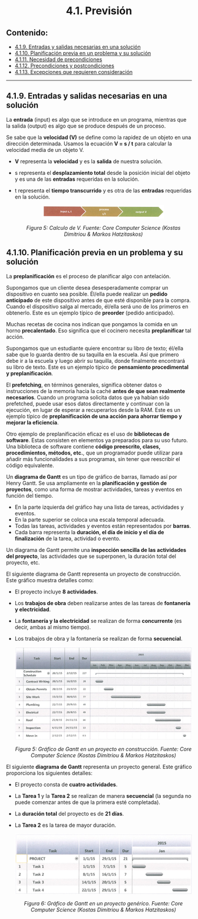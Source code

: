 <h1 align="center">4.1. Previsión
<div align="center">

</div>

## Contenido:

- [4.1.9. Entradas y salidas necesarias en una solución](#419-entradas-y-salidas-necesarias-en-una-solución)
- [4.1.10. Planificación previa en un problema y su solución](#4110-planificación-previa-en-un-problema-y-su-solución)
- [4.1.11. Necesidad de precondiciones](#4111-necesidad-de-precondiciones)
- [4.1.12. Precondiciones y postcondiciones](#4112-precondiciones-y-postcondiciones)
- [4.1.13. Excepciones que requieren consideración](#4113-excepciones-que-requieren-consideración)

---

## 4.1.9. Entradas y salidas necesarias en una solución

La **entrada** (input) es algo que se introduce en un programa, mientras que la salida (output) es algo que se produce después de un proceso.

Se sabe que la **velocidad (V)** se define como la rapidez de un objeto en una dirección determinada.
Usamos la ecuación **V = s / t** para calcular la velocidad media de un objeto V.

- **V** representa la **velocidad** y es la **salida** de nuestra solución.
- s representa el **desplazamiento total** desde la posición inicial del objeto y es una de las **entradas** requeridas en la solución.
- t representa el **tiempo transcurrido** y es otra de las **entradas** requeridas en la solución.

  <div style="text-align: center;">
    <img src="https://github.com/victordomgs/PD_CS_INSSabadell24-26/blob/main/images/Figura%205.%20Pensamiento%20computacional.png" alt="Calculo de velocidad" width="330" height="auto"/>
    <p><em>Figura 5: Calculo de V. Fuente: Core Computer Science (Kostas Dimitriou & Markos Hatzitaskos)</em></p>
  </div>

## 4.1.10. Planificación previa en un problema y su solución

La **preplanificación** es el proceso de planificar algo con antelación.

Supongamos que un cliente desea desesperadamente comprar un dispositivo en cuanto sea posible. Él/ella puede realizar un **pedido anticipado** de este dispositivo antes de que esté disponible para la compra. Cuando el dispositivo salga al mercado, él/ella será uno de los primeros en obtenerlo. Este es un ejemplo típico de **preorder** (pedido anticipado).

Muchas recetas de cocina nos indican que pongamos la comida en un horno **precalentado**. Eso significa que el cocinero necesita **preplanificar** tal acción.

Supongamos que un estudiante quiere encontrar su libro de texto; él/ella sabe que lo guarda dentro de su taquilla en la escuela. Así que primero debe ir a la escuela y luego abrir su taquilla, donde finalmente encontrará su libro de texto. Este es un ejemplo típico de **pensamiento procedimental y preplanificación**.

El **prefetching**, en términos generales, significa obtener datos o instrucciones de la memoria hacia la caché **antes de que sean realmente necesarios**.
Cuando un programa solicita datos que ya habían sido prefetched, puede usar esos datos directamente y continuar con la ejecución, en lugar de esperar a recuperarlos desde la RAM. Este es un ejemplo típico de **preplanificación de una acción para ahorrar tiempo y mejorar la eficiencia**.

Otro ejemplo de preplanificación eficaz es el uso de **bibliotecas de software**.
Estas consisten en elementos ya preparados para su uso futuro.
Una biblioteca de software contiene **código preescrito, clases, procedimientos, métodos, etc.**, que un programador puede utilizar para añadir más funcionalidades a sus programas, sin tener que reescribir el código equivalente.

Un **diagrama de Gantt** es un tipo de gráfico de barras, llamado así por Henry Gantt.
Se usa ampliamente en la **planificación y gestión de proyectos**, como una forma de mostrar actividades, tareas y eventos en función del tiempo.

- En la parte izquierda del gráfico hay una lista de tareas, actividades y eventos.
- En la parte superior se coloca una escala temporal adecuada.
- Todas las tareas, actividades y eventos están representados por **barras**.
- Cada barra representa la **duración, el día de inicio y el día de finalización** de la tarea, actividad o evento.

Un diagrama de Gantt permite una **inspección sencilla de las actividades del proyecto**, las actividades que se superponen, la duración total del proyecto, etc.

El siguiente diagrama de Gantt representa un proyecto de construcción. Este gráfico muestra detalles como:

- El proyecto incluye **8 actividades**.
- Los **trabajos de obra** deben realizarse antes de las tareas de **fontanería y electricidad**.
- La **fontanería y la electricidad** se realizan de forma **concurrente** (es decir, ambas al mismo tiempo).
- Los trabajos de obra y la fontanería se realizan de forma **secuencial**.

  <div style="text-align: center;">
    <img src="https://github.com/victordomgs/PD_CS_INSSabadell24-26/blob/main/images/Figura%206.%20Pensamiento%20computacional.png" alt="Gráfico de Gantt" width="550" height="auto"/>
    <p><em>Figura 5: Gráfico de Gantt en un proyecto en construcción. Fuente: Core Computer Science (Kostas Dimitriou & Markos Hatzitaskos)</em></p>
  </div>

El siguiente **diagrama de Gantt** representa un proyecto general. Este gráfico proporciona los siguientes detalles:

- El proyecto consta de **cuatro actividades**.
- La **Tarea 1** y la **Tarea 2** se realizan de manera **secuencial** (la segunda no puede comenzar antes de que la primera esté completada).
- La **duración total** del proyecto es de **21 días**.
- La **Tarea 2** es la tarea de mayor duración.

    <div style="text-align: center;">
    <img src="https://github.com/victordomgs/PD_CS_INSSabadell24-26/blob/main/images/Figura%207.%20Pensamiento%20computacional.png" alt="Gráfico de Gantt" width="550" height="auto"/>
    <p><em>Figura 6: Gráfico de Gantt en un proyecto genérico. Fuente: Core Computer Science (Kostas Dimitriou & Markos Hatzitaskos)</em></p>
  </div>

